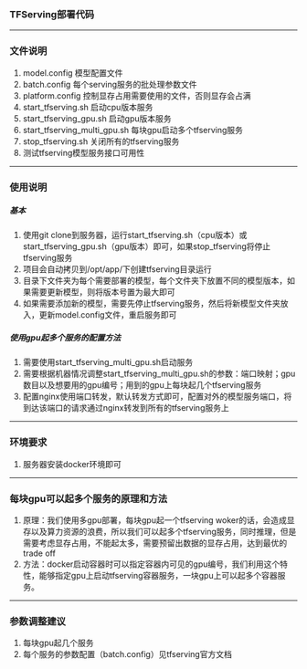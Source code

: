 ### TFServing部署代码
---
### 文件说明
1. model.config 模型配置文件
2. batch.config 每个serving服务的批处理参数文件
3. platform.config 控制显存占用需要使用的文件，否则显存会占满
4. start_tfserving.sh 启动cpu版本服务
5. start_tfserving_gpu.sh 启动gpu版本服务
6. start_tfserving_multi_gpu.sh 每块gpu启动多个tfserving服务
7. stop_tfserving.sh 关闭所有的tfserving服务
8. 测试tfserving模型服务接口可用性
---
### 使用说明
##### 基本
1. 使用git clone到服务器，运行start_tfserving.sh（cpu版本）或start_tfserving_gpu.sh（gpu版本）即可，如果stop_tfserving将停止tfserving服务
2. 项目会自动拷贝到/opt/app/下创建tfserving目录运行
3. 目录下文件夹为每个需要部署的模型，每个文件夹下放置不同的模型版本，如果需要更新模型，则将版本号置为最大即可
4. 如果需要添加新的模型，需要先停止tfserving服务，然后将新模型文件夹放入，更新model.config文件，重启服务即可
##### 使用gpu起多个服务的配置方法
1. 需要使用start_tfserving_multi_gpu.sh启动服务
2. 需要根据机器情况调整start_tfserving_multi_gpu.sh的参数：端口映射；gpu数目以及想要用的gpu编号；用到的gpu上每块起几个tfserving服务
3. 配置nginx使用端口转发，默认转发方式即可，配置对外的模型服务端口，将到达该端口的请求通过nginx转发到所有的tfserving服务上
---
### 环境要求
1. 服务器安装docker环境即可
---
### 每块gpu可以起多个服务的原理和方法
1. 原理：我们使用多gpu部署，每块gpu起一个tfserving woker的话，会造成显存以及算力资源的浪费，所以我们可以起多个tfserving服务，同时推理，但是需要考虑显存占用，不能起太多，需要预留出数据的显存占用，达到最优的trade off
2. 方法：docker启动容器时可以指定容器内可见的gpu编号，我们利用这个特性，能够指定gpu上启动tfserving容器服务，一块gpu上可以起多个容器服务。
---
### 参数调整建议
1. 每块gpu起几个服务
2. 每个服务的参数配置（batch.config）见tfserving官方文档
